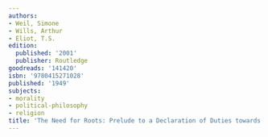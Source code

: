 ```yaml
---
authors:
- Weil, Simone
- Wills, Arthur
- Eliot, T.S.
edition:
  published: '2001'
  publisher: Routledge
goodreads: '141420'
isbn: '9780415271028'
published: '1949'
subjects:
- morality
- political-philosophy
- religion
title: 'The Need for Roots: Prelude to a Declaration of Duties towards Mankind'
---
```


